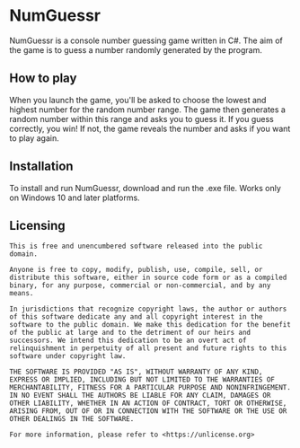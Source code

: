 # NumGuessr
NumGuessr is a console number guessing game written in C#. The aim of the game is to guess a number randomly generated by the program.

## How to play
When you launch the game, you'll be asked to choose the lowest and highest number for the random number range. The game then generates a random number within this range and asks you to guess it.
If you guess correctly, you win! If not, the game reveals the number and asks if you want to play again.

## Installation
To install and run NumGuessr, download and run the .exe file.
Works only on Windows 10 and later platforms.

## Licensing 
```
This is free and unencumbered software released into the public domain.

Anyone is free to copy, modify, publish, use, compile, sell, or
distribute this software, either in source code form or as a compiled
binary, for any purpose, commercial or non-commercial, and by any
means.

In jurisdictions that recognize copyright laws, the author or authors
of this software dedicate any and all copyright interest in the
software to the public domain. We make this dedication for the benefit
of the public at large and to the detriment of our heirs and
successors. We intend this dedication to be an overt act of
relinquishment in perpetuity of all present and future rights to this
software under copyright law.

THE SOFTWARE IS PROVIDED "AS IS", WITHOUT WARRANTY OF ANY KIND,
EXPRESS OR IMPLIED, INCLUDING BUT NOT LIMITED TO THE WARRANTIES OF
MERCHANTABILITY, FITNESS FOR A PARTICULAR PURPOSE AND NONINFRINGEMENT.
IN NO EVENT SHALL THE AUTHORS BE LIABLE FOR ANY CLAIM, DAMAGES OR
OTHER LIABILITY, WHETHER IN AN ACTION OF CONTRACT, TORT OR OTHERWISE,
ARISING FROM, OUT OF OR IN CONNECTION WITH THE SOFTWARE OR THE USE OR
OTHER DEALINGS IN THE SOFTWARE.

For more information, please refer to <https://unlicense.org>
```
